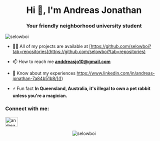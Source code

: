 <h1 align="center">Hi 👋, I'm Andreas Jonathan</h1>
<h3 align="center">Your friendly neighborhood university student</h3>

<p align="left"> <img src="https://komarev.com/ghpvc/?username=selowboi&label=Profile%20views&color=0e75b6&style=flat" alt="selowboi" /> </p>

- 👨‍💻 All of my projects are available at [https://github.com/selowboi?tab=repositories](https://github.com/selowboi?tab=repositories)

- 📫 How to reach me **anddreasjo10@gmail.com**

- 📄 Know about my experiences [https://www.linkedin.com/in/andreas-jonathan-7a84b51b8/]([<a href="" target="blank"></a>](https://linkedin.com/in/andreas-jonathan-7a84b51b8))

- ⚡ Fun fact **In Queensland, Australia, it's illegal to own a pet rabbit unless you're a magician.**

<h3 align="left">Connect with me:</h3>
<p align="left">
<a href="https://linkedin.com/in/andreas-jonathan-7a84b51b8" target="blank"><img align="center" src="https://raw.githubusercontent.com/rahuldkjain/github-profile-readme-generator/master/src/images/icons/Social/linked-in-alt.svg" alt="andreas-jonathan-7a84b51b8" height="30" width="40" /></a>
</p>

<p align="center"><img align="center" src="https://github-readme-stats.vercel.app/api/top-langs?username=selowboi&show_icons=true&locale=en&layout=compact" alt="selowboi" /></p>
